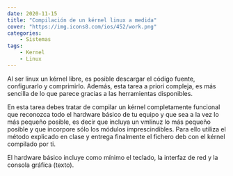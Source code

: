 ```yaml
---
date: 2020-11-15
title: "Compilación de un kérnel linux a medida"
cover: "https://img.icons8.com/ios/452/work.png"
categories: 
    - Sistemas
tags:
    - Kernel
    - Linux 
---
```


Al ser linux un kérnel libre, es posible descargar el código fuente, configurarlo y comprimirlo. Además, esta tarea a priori compleja, es más sencilla de lo que parece gracias a las herramientas disponibles.

En esta tarea debes tratar de compilar un kérnel completamente funcional que reconozca todo el hardware básico de tu equipo y que sea a la vez lo más pequeño posible, es decir que incluya un vmlinuz lo más pequeño posible y que incorpore sólo los módulos imprescindibles. Para ello utiliza el método explicado en clase y entrega finalmente el fichero deb con el kérnel compilado por ti.

El hardware básico incluye como mínimo el teclado, la interfaz de red y la consola gráfica (texto).
